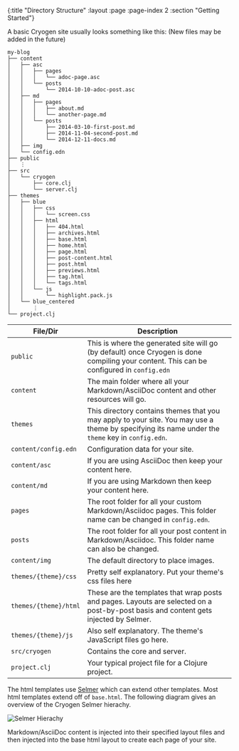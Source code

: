 {:title "Directory Structure"
 :layout :page
 :page-index 2
 :section "Getting Started"}
 
A basic Cryogen site usually looks something like this:
(New files may be added in the future)

```
my-blog
├── content
│   ├── asc
│   │   ├── pages
│   │   │   └── adoc-page.asc
│   │   └── posts
│   │       └── 2014-10-10-adoc-post.asc
│   ├── md
│   │   ├── pages
│   │   │   ├── about.md
│   │   │   └── another-page.md
│   │   └── posts
│   │       ├── 2014-03-10-first-post.md
│   │       ├── 2014-11-04-second-post.md
│   │       └── 2014-12-11-docs.md
│   ├── img
│   └── config.edn
├── public
│   ⋮
├── src
│   └── cryogen
│       ├── core.clj
│       └── server.clj
├── themes
│   ├── blue
│   │   ├── css
│   │   │   └── screen.css
│   │   ├── html
│   │   │   ├── 404.html
│   │   │   ├── archives.html
│   │   │   ├── base.html
│   │   │   ├── home.html
│   │   │   ├── page.html
│   │   │   ├── post-content.html
│   │   │   ├── post.html
│   │   │   ├── previews.html
│   │   │   ├── tag.html
│   │   │   └── tags.html
│   │   └── js
│   │       └── highlight.pack.js
│   └── blue_centered
│       ⋮
└── project.clj
```

| File/Dir              | Description                                                                                                                                       |
|-----------------------|---------------------------------------------------------------------------------------------------------------------------------------------------|
| `public`              | This is where the generated site will go (by default) once Cryogen is done compiling your content. This can be configured in `config.edn`         |
| `content`             | The main folder where all your Markdown/AsciiDoc content and other resources will go.                                                             |
| `themes`              | This directory contains themes that you may apply to your site. You may use a theme by specifying its name under the `theme` key in `config.edn`. |
| `content/config.edn`  | Configuration data for your site.                                                                                                                 |
| `content/asc`         | If you are using AsciiDoc then keep your content here.                                                                                            |
| `content/md`          | If you are using Markdown then keep your content here.                                                                                            |
| `pages`               | The root folder for all your custom Markdown/Asciidoc pages. This folder name can be changed in `config.edn`.                                     |
| `posts`               | The root folder for all your post content in Markdown/Asciidoc. This folder name can also be changed.                                             |
| `content/img`         | The default directory to place images.                                                                                                            |
| `themes/{theme}/css`  | Pretty self explanatory. Put your theme's css files here                                                                                          |
| `themes/{theme}/html` | These are the templates that wrap posts and pages. Layouts are selected on a post-by-post basis and content gets injected by Selmer.              |
| `themes/{theme}/js`   | Also self explanatory. The theme's JavaScript files go here.                                                                                      |
| `src/cryogen`         | Contains the core and server.                                                                                                                     |
| `project.clj`         | Your typical project file for a Clojure project.                                                                                                  |
<!-- TODO: Add {.table .table-bordered} when the flexmark ext. https://github.com/vsch/flexmark-java/wiki/Attributes-Extension added -->


The html templates use [Selmer](https://github.com/yogthos/Selmer) which can extend other templates. Most html templates extend off of `base.html`. The following diagram gives an overview of the Cryogen Selmer hierachy.

![Selmer Hierachy](/img/selmer-hierachy.png)

Markdown/AsciiDoc content is injected into their specified layout files and then injected into the base html layout to create each page of your site.  

